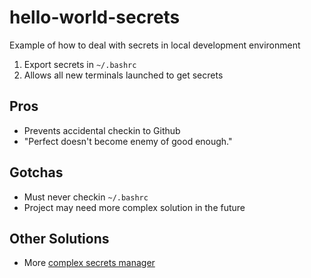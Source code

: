 # hello-world-secrets
Example of how to deal with secrets in local development environment

1.  Export secrets in `~/.bashrc`
2.  Allows all new terminals launched to get secrets

## Pros

*  Prevents accidental checkin to Github 
*  "Perfect doesn't become enemy of good enough." 

## Gotchas

*  Must never checkin `~/.bashrc`
*  Project may need more complex solution in the future

## Other Solutions

* More [complex secrets manager](https://aws.amazon.com/secrets-manager/)
